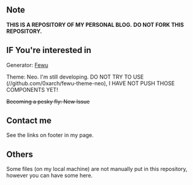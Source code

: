 ## Note

**THIS IS A REPOSITORY OF MY PERSONAL BLOG.**
**DO NOT FORK THIS REPOSITORY.**

## IF You're interested in
Generator: [Fewu](//github.com/0xarch/fewu)

Theme: Neo. I'm still developing. DO NOT TRY TO USE (//github.com/0xarch/fewu-theme-neo), I HAVE NOT PUSH THOSE COMPONENTS YET!

~~Becoming a pesky fly: New Issue~~

## Contact me
See the links on footer in my page.

## Others
Some files (on my local machine) are not manually put in this repository, however you can have some here.
